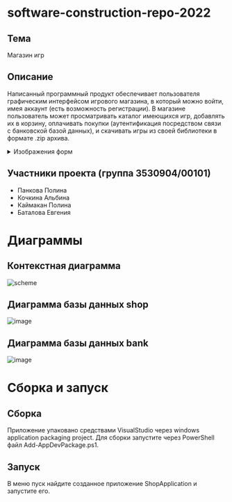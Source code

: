 # software-construction-repo-2022

## Тема
Магазин игр

## Описание 
Написанный программный продукт обеспечивает пользователя графическим интерфейсом игрового магазина, в который можно войти, имея аккаунт (есть возможность регистрации). В магазине пользователь может просматривать каталог имеющихся игр, добавлять их в корзину, оплачивать покупки (аутентификация посредством связи с банковской базой данных), и скачивать игры из своей библиотеки в формате .zip архива.

<details>
<summary>Изображения форм</summary>
<summary>1. Вход
<p><img src=https://user-images.githubusercontent.com/69691273/208926301-3db77275-d289-43d5-987e-e8093f2733a4.jpg width="200" height="250"><img src=https://user-images.githubusercontent.com/69691273/208926287-3b49b76d-fa67-4448-b7ce-e709f3965475.jpg  width="200" height="250"><img src=https://user-images.githubusercontent.com/69691273/208926305-535abade-8b45-4cd3-b7db-8b37890d826a.jpg width="200" height="300"></p>
  </summary>
<summary>2. Магазин, библиотека</summary>
  <img src=https://user-images.githubusercontent.com/69691273/208927411-e47d858a-9b4a-4235-8e6e-3bdee25c7512.jpg width="600" height="350"><img src=https://user-images.githubusercontent.com/69691273/208927406-06e4936b-b292-4a86-ab2a-7ed8cf778a86.jpg width="600" height="330"> 
<summary>3. Профиль, корзина</summary>
  <img src=https://user-images.githubusercontent.com/69691273/208927691-26fb6fde-fbf9-48e0-acfa-a6631421f090.jpg width="600" height="350"> <img src=https://user-images.githubusercontent.com/69691273/208927685-131cb8b1-673e-4fb7-aa5a-51f11998eb96.jpg width="600" height="330">
<summary>4. Оплата</summary>
  <img src=https://user-images.githubusercontent.com/69691273/208927933-46184ce7-5ac1-426e-bb35-9f61fa4cf81d.jpg width="200" height="250">
</details>

## Участники проекта (группа 3530904/00101)
- Панкова Полина
- Кочкина Альбина 
- Каймакан Полина
- Баталова Евгения

# Диаграммы
## Контекстная диаграмма
![scheme](https://user-images.githubusercontent.com/69691273/208886043-6b8da13c-895e-42f9-8a9d-7954191c6e5c.svg)
## Диаграмма базы данных shop
![image](https://user-images.githubusercontent.com/69691273/208887869-354b5344-583b-4492-a6d0-df98a7a2b141.png)
## Диаграмма базы данных bank
![image](https://user-images.githubusercontent.com/69691273/208887485-0fec9da0-9baa-43aa-87ad-efef9efcd55d.png)

# Сборка и запуск
## Сборка
Приложение упаковано средствами VisualStudio через windows application packaging project. Для сборки запустите через PowerShell файл Add-AppDevPackage.ps1. 

## Запуск
В меню пуск найдите созданное приложение ShopApplication и запустите его.
